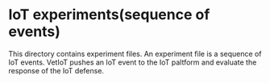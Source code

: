# IoT experiments(sequence of events)

This directory contains experiment files. An experiment file is a sequence of IoT events. VetIoT pushes an IoT event to the IoT paltform and evaluate the response of the IoT defense.